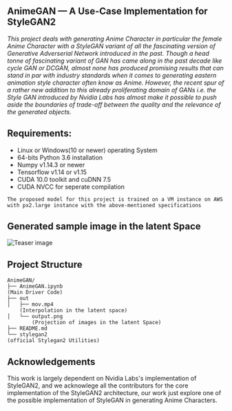 ## AnimeGAN &mdash; A Use-Case Implementation for StyleGAN2
*This project deals with generating Anime Character in particular the female Anime Character with a StyleGAN variant of all the fascinating version of Generative Adverserial Network introduced in the past. Though a head tonne of fascinating variant of GAN has came along in the past decade like cycle GAN or DCGAN, almost none has produced promising results that can stand in par with industry standards when it comes to generating eastern animation style character often know as Anime. However, the recent spur of a rather new addition to this already proliferating domain of GANs i.e. the Style GAN introduced by Nvidia Labs has almost make it possible to push aside the boundaries of trade-off between the quality and the relevance of the generated objects.*

## Requirements:
* Linux or Windows(10 or newer) operating System
* 64-bits Python 3.6 installation
* Numpy v1.14.3 or newer
* Tensorflow v1.14 or v1.15
* CUDA 10.0 toolkit and cuDNN 7.5
* CUDA NVCC for seperate compilation

```
The proposed model for this project is trained on a VM instance on AWS with px2.large instance with the above-mentioned specifications
```
## Generated sample image in the latent Space
![Teaser image](./out/output.png)


## Project Structure

```
AnimeGAN/
├── AnimeGAN.ipynb
(Main Driver Code)          
├── out                     
│   ├── mov.mp4
    (Interpolation in the latent space)
│   └── output.png
        (Projection of images in the latent Space)
├── README.md
└── stylegan2
(official Stylegan2 Utilities)
```
## Acknowledgements

This work is largely dependent on Nvidia Labs's implementation of StyleGAN2, and we acknowlege all the contributors for the core implementation of the StyleGAN2 architecture, our work just explore one of the possible implementation of StyleGAN in generating Anime Characters.
